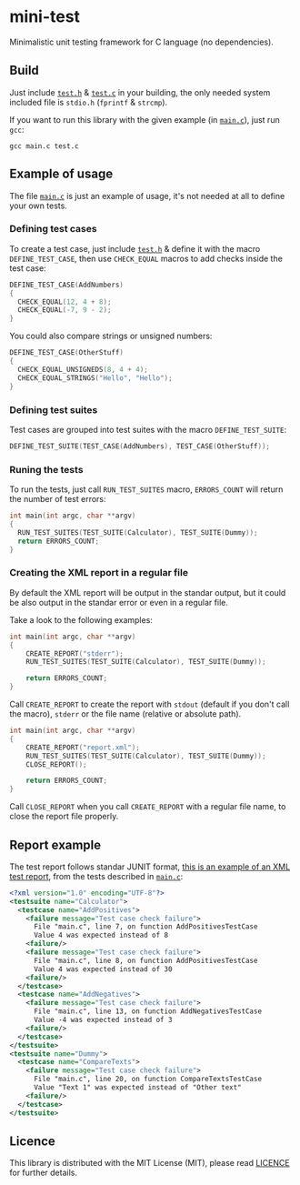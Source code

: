 # mini-test

Minimalistic unit testing framework for C language (no dependencies).

## Build

Just include [`test.h`](src/test.h) & [`test.c`](src/test.h) in your building, the only needed system included file is `stdio.h` (`fprintf` & `strcmp`).

If you want to run this library with the given example (in [`main.c`](samples/main.c)), just run `gcc`:

```
gcc main.c test.c
```

## Example of usage

The file [`main.c`](samples/main.c) is just an example of usage, it's not needed at all to define your own tests.

### Defining test cases

To create a test case, just include [`test.h`](src/test.h) & define it with the macro `DEFINE_TEST_CASE`, then use `CHECK_EQUAL` macros to add checks inside the test case:

```c
DEFINE_TEST_CASE(AddNumbers)
{
  CHECK_EQUAL(12, 4 + 8);
  CHECK_EQUAL(-7, 9 - 2);
}
```

You could also compare strings or unsigned numbers:

```c
DEFINE_TEST_CASE(OtherStuff)
{
  CHECK_EQUAL_UNSIGNEDS(8, 4 + 4);
  CHECK_EQUAL_STRINGS("Hello", "Hello");
}
```

### Defining test suites

Test cases are grouped into test suites with the macro `DEFINE_TEST_SUITE`:

```c
DEFINE_TEST_SUITE(TEST_CASE(AddNumbers), TEST_CASE(OtherStuff));
```

### Runing the tests

To run the tests, just call `RUN_TEST_SUITES` macro, `ERRORS_COUNT` will return the number of test errors:

```c
int main(int argc, char **argv)
{
  RUN_TEST_SUITES(TEST_SUITE(Calculator), TEST_SUITE(Dummy));
  return ERRORS_COUNT;
}
```

### Creating the XML report in a regular file

By default the XML report will be output in the standar output, but it could be also output in the standar error or even in a regular file.

Take a look to the following examples:

```c
int main(int argc, char **argv)
{
    CREATE_REPORT("stderr");
    RUN_TEST_SUITES(TEST_SUITE(Calculator), TEST_SUITE(Dummy));

    return ERRORS_COUNT;
}
```

Call `CREATE_REPORT` to create the report with `stdout` (default if you don't call the macro), `stderr` or the file name (relative or absolute path).

```c
int main(int argc, char **argv)
{
    CREATE_REPORT("report.xml");
    RUN_TEST_SUITES(TEST_SUITE(Calculator), TEST_SUITE(Dummy));
    CLOSE_REPORT();

    return ERRORS_COUNT;
}
```

Call `CLOSE_REPORT` when you call `CREATE_REPORT` with a regular file name, to close the report file properly.

## Report example

The test report follows standar JUNIT format, [this is an example of an XML test report](samples/report.xml), from the tests described in [`main.c`](src/main.c):

```xml
<?xml version="1.0" encoding="UTF-8"?>
<testsuite name="Calculator">
  <testcase name="AddPositives">
    <failure message="Test case check failure">
      File "main.c", line 7, on function AddPositivesTestCase
      Value 4 was expected instead of 8
    <failure/>
    <failure message="Test case check failure">
      File "main.c", line 8, on function AddPositivesTestCase
      Value 4 was expected instead of 30
    <failure/>
  </testcase>
  <testcase name="AddNegatives">
    <failure message="Test case check failure">
      File "main.c", line 13, on function AddNegativesTestCase
      Value -4 was expected instead of 3
    <failure/>
  </testcase>
</testsuite>
<testsuite name="Dummy">
  <testcase name="CompareTexts">
    <failure message="Test case check failure">
      File "main.c", line 20, on function CompareTextsTestCase
      Value "Text 1" was expected instead of "Other text"
    <failure/>
  </testcase>
</testsuite>
```

## Licence

This library is distributed with the MIT License (MIT), please read [LICENCE](LICENCE) for further details.
